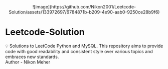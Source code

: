 <center>![image](https://github.com/Nikon2001/Leetcode-Solution/assets/133972697/6784871b-b209-4e90-aab0-9250ce28b9f6)
</center>
<h1>Leetcode-Solution</h1>
💡 Solutions to LeetCode Python and MySQL. This repository aims to provide code with good readability and consistent style over various topics and embraces new standards.
<br>
Author - Nikon Meher
